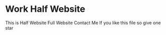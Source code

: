 # Work Half Website
This is Half Website Full Website Contact Me
If you like this file so give one star

